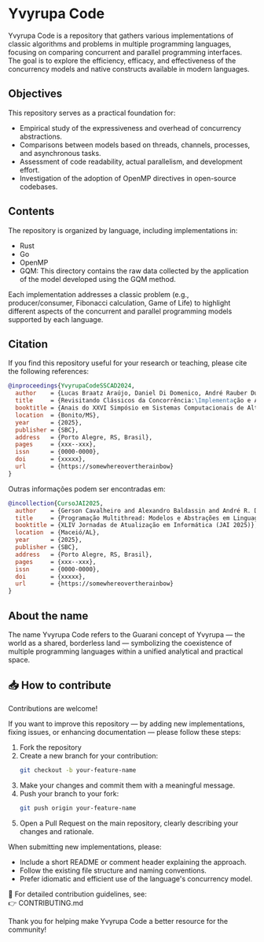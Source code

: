 # Yvyrupa Code

Yvyrupa Code is a repository that gathers various implementations of classic algorithms and problems in multiple programming languages, focusing on comparing concurrent and parallel programming interfaces. The goal is to explore the efficiency, efficacy, and effectiveness of the concurrency models and native constructs available in modern languages.

## Objectives

This repository serves as a practical foundation for:

- Empirical study of the expressiveness and overhead of concurrency abstractions.
- Comparisons between models based on threads, channels, processes, and asynchronous tasks.
- Assessment of code readability, actual parallelism, and development effort.
- Investigation of the adoption of OpenMP directives in open-source codebases.

## Contents

The repository is organized by language, including implementations in:

- Rust
- Go
- OpenMP
- GQM: This directory contains the raw data collected by the application of the model developed using the GQM method.

Each implementation addresses a classic problem (e.g., producer/consumer, Fibonacci calculation, Game of Life) to highlight different aspects of the concurrent and parallel programming models supported by each language.

## Citation

If you find this repository useful for your research or teaching, please cite the following references:

```bibtex
@inproceedings{YvyrupaCodeSSCAD2024,
  author    = {Lucas Braatz Araújo, Daniel Di Domenico, André Rauber Du Bois, Gerson Geraldo H. Cavalheiro},
  title     = {Revisitando Clássicos da Concorrência:\Implementação e Avaliação em OpenMP, Rust e Golang},
  booktitle = {Anais do XXVI Simpósio em Sistemas Computacionais de Alto Desempenho},
  location  = {Bonito/MS},
  year      = {2025},
  publisher = {SBC},
  address   = {Porto Alegre, RS, Brasil},
  pages     = {xxx--xxx},
  issn      = {0000-0000},
  doi       = {xxxxx},
  url       = {https://somewhereovertherainbow}
}
```

Outras informações podem ser encontradas em:

```bibtex
@incollection{CursoJAI2025,
  author    = {Gerson Cavalheiro and Alexandro Baldassin and André R. Du Bois},
  title     = {Programação Multithread: Modelos e Abstrações em Linguagens Contemporâneas},
  booktitle = {XLIV Jornadas de Atualização em Informática (JAI 2025)},
  location  = {Maceió/AL},
  year      = {2025},
  publisher = {SBC},
  address   = {Porto Alegre, RS, Brasil},
  pages     = {xxx--xxx},
  issn      = {0000-0000},
  doi       = {xxxxx},
  url       = {https://somewhereovertherainbow}
}
```

## About the name

The name Yvyrupa Code refers to the Guarani concept of Yvyrupa — the world as a shared, borderless land — symbolizing the coexistence of multiple programming languages within a unified analytical and practical space.

## 📥 How to contribute

Contributions are welcome!

If you want to improve this repository — by adding new implementations, fixing issues, or enhancing documentation — please follow these steps:

1. Fork the repository
2. Create a new branch for your contribution:
   ```bash
   git checkout -b your-feature-name
   ```
3. Make your changes and commit them with a meaningful message.
4. Push your branch to your fork:
   ```bash
   git push origin your-feature-name
   ```
5. Open a Pull Request on the main repository, clearly describing your changes and rationale.

When submitting new implementations, please:

- Include a short README or comment header explaining the approach.
- Follow the existing file structure and naming conventions.
- Prefer idiomatic and efficient use of the language's concurrency model.

📄 For detailed contribution guidelines, see:\
👉 CONTRIBUTING.md

Thank you for helping make Yvyrupa Code a better resource for the community!
